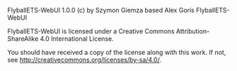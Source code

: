 FlyballETS-WebUI 1.0.0 (c) by Szymon Giemza based Alex Goris FlyballETS-WebUI

FlyballETS-WebUI is licensed under a
Creative Commons Attribution-ShareAlike 4.0 International License.

You should have received a copy of the license along with this
work. If not, see <http://creativecommons.org/licenses/by-sa/4.0/>.